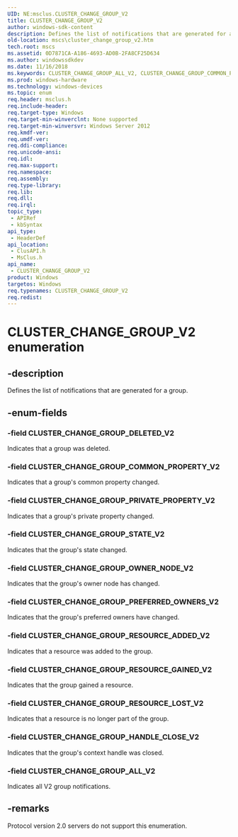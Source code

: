 ```yaml
---
UID: NE:msclus.CLUSTER_CHANGE_GROUP_V2
title: CLUSTER_CHANGE_GROUP_V2
author: windows-sdk-content
description: Defines the list of notifications that are generated for a group.
old-location: mscs\cluster_change_group_v2.htm
tech.root: mscs
ms.assetid: 0D7871CA-A186-4693-AD0B-2FA8CF25D634
ms.author: windowssdkdev
ms.date: 11/16/2018
ms.keywords: CLUSTER_CHANGE_GROUP_ALL_V2, CLUSTER_CHANGE_GROUP_COMMON_PROPERTY_V2, CLUSTER_CHANGE_GROUP_DELETED_V2, CLUSTER_CHANGE_GROUP_HANDLE_CLOSE_V2, CLUSTER_CHANGE_GROUP_OWNER_NODE_V2, CLUSTER_CHANGE_GROUP_PREFERRED_OWNERS_V2, CLUSTER_CHANGE_GROUP_PRIVATE_PROPERTY_V2, CLUSTER_CHANGE_GROUP_RESOURCE_ADDED_V2, CLUSTER_CHANGE_GROUP_RESOURCE_GAINED_V2, CLUSTER_CHANGE_GROUP_RESOURCE_LOST_V2, CLUSTER_CHANGE_GROUP_STATE_V2, CLUSTER_CHANGE_GROUP_V2, CLUSTER_CHANGE_GROUP_V2 enumeration [Failover Cluster], clusapi/CLUSTER_CHANGE_GROUP_ALL_V2, clusapi/CLUSTER_CHANGE_GROUP_COMMON_PROPERTY_V2, clusapi/CLUSTER_CHANGE_GROUP_DELETED_V2, clusapi/CLUSTER_CHANGE_GROUP_HANDLE_CLOSE_V2, clusapi/CLUSTER_CHANGE_GROUP_OWNER_NODE_V2, clusapi/CLUSTER_CHANGE_GROUP_PREFERRED_OWNERS_V2, clusapi/CLUSTER_CHANGE_GROUP_PRIVATE_PROPERTY_V2, clusapi/CLUSTER_CHANGE_GROUP_RESOURCE_ADDED_V2, clusapi/CLUSTER_CHANGE_GROUP_RESOURCE_GAINED_V2, clusapi/CLUSTER_CHANGE_GROUP_RESOURCE_LOST_V2, clusapi/CLUSTER_CHANGE_GROUP_STATE_V2, clusapi/CLUSTER_CHANGE_GROUP_V2, msclus/CLUSTER_CHANGE_GROUP_ALL_V2, msclus/CLUSTER_CHANGE_GROUP_COMMON_PROPERTY_V2, msclus/CLUSTER_CHANGE_GROUP_DELETED_V2, msclus/CLUSTER_CHANGE_GROUP_HANDLE_CLOSE_V2, msclus/CLUSTER_CHANGE_GROUP_OWNER_NODE_V2, msclus/CLUSTER_CHANGE_GROUP_PREFERRED_OWNERS_V2, msclus/CLUSTER_CHANGE_GROUP_PRIVATE_PROPERTY_V2, msclus/CLUSTER_CHANGE_GROUP_RESOURCE_ADDED_V2, msclus/CLUSTER_CHANGE_GROUP_RESOURCE_GAINED_V2, msclus/CLUSTER_CHANGE_GROUP_RESOURCE_LOST_V2, msclus/CLUSTER_CHANGE_GROUP_STATE_V2, msclus/CLUSTER_CHANGE_GROUP_V2, mscs.cluster_change_group_v2
ms.prod: windows-hardware
ms.technology: windows-devices
ms.topic: enum
req.header: msclus.h
req.include-header: 
req.target-type: Windows
req.target-min-winverclnt: None supported
req.target-min-winversvr: Windows Server 2012
req.kmdf-ver: 
req.umdf-ver: 
req.ddi-compliance: 
req.unicode-ansi: 
req.idl: 
req.max-support: 
req.namespace: 
req.assembly: 
req.type-library: 
req.lib: 
req.dll: 
req.irql: 
topic_type:
 - APIRef
 - kbSyntax
api_type:
 - HeaderDef
api_location:
 - ClusAPI.h
 - MsClus.h
api_name:
 - CLUSTER_CHANGE_GROUP_V2
product: Windows
targetos: Windows
req.typenames: CLUSTER_CHANGE_GROUP_V2
req.redist: 
---
```


# CLUSTER_CHANGE_GROUP_V2 enumeration


## -description


Defines the list of notifications that are generated for a group.


## -enum-fields




### -field CLUSTER_CHANGE_GROUP_DELETED_V2

Indicates that a group was deleted.


### -field CLUSTER_CHANGE_GROUP_COMMON_PROPERTY_V2

Indicates that a group's common property changed.


### -field CLUSTER_CHANGE_GROUP_PRIVATE_PROPERTY_V2

Indicates that a group's private property changed.


### -field CLUSTER_CHANGE_GROUP_STATE_V2

Indicates that the group's state changed.


### -field CLUSTER_CHANGE_GROUP_OWNER_NODE_V2

Indicates that the group's owner node has changed.


### -field CLUSTER_CHANGE_GROUP_PREFERRED_OWNERS_V2

Indicates that the group's preferred owners have changed.


### -field CLUSTER_CHANGE_GROUP_RESOURCE_ADDED_V2

Indicates that a resource was added to the group.


### -field CLUSTER_CHANGE_GROUP_RESOURCE_GAINED_V2

Indicates that the group gained a resource.


### -field CLUSTER_CHANGE_GROUP_RESOURCE_LOST_V2

Indicates that a resource is no longer part of the group.


### -field CLUSTER_CHANGE_GROUP_HANDLE_CLOSE_V2

Indicates that the group's context handle was closed.


### -field CLUSTER_CHANGE_GROUP_ALL_V2

Indicates all V2 group notifications.


## -remarks



Protocol version 2.0 servers do not support this enumeration.



